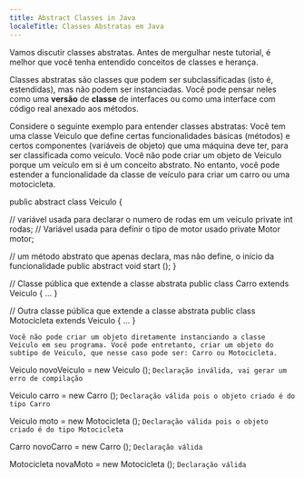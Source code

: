 ```yaml
---
title: Abstract Classes in Java
localeTitle: Classes Abstratas em Java
---
```

Vamos discutir classes abstratas. Antes de mergulhar neste tutorial, é melhor que você tenha entendido conceitos de classes e herança.

Classes abstratas são classes que podem ser subclassificadas (isto é, estendidas), mas não podem ser instanciadas. Você pode pensar neles como uma **versão** de **classe** de interfaces ou como uma interface com código real anexado aos métodos.

Considere o seguinte exemplo para entender classes abstratas: Você tem uma classe Veiculo que define certas funcionalidades básicas (métodos) e certos componentes (variáveis ​​de objeto) que uma máquina deve ter, para ser classificada como veículo. Você não pode criar um objeto de Veiculo porque um veículo em si é um conceito abstrato. No entanto, você pode estender a funcionalidade da classe de veículo para criar um carro ou uma motocicleta.


public abstract class Veiculo { 

// variável usada para declarar o numero de rodas em um veículo 
  private int rodas;
// Variável usada para definir o tipo de motor usado 
  private Motor motor;

// um método abstrato que apenas declara, mas não define, o início da funcionalidade
  public abstract void start (); 
 }

// Classe pública que extende a classe abstrata
public class Carro extends Veiculo { … }

// Outra classe pública que extende a classe abstrata
public class Motocicleta extends Veiculo { … }

```
Você não pode criar um objeto diretamente instanciando a classe Veiculo em seu programa. Você pode entretanto, criar um objeto do subtipo de Veiculo, que nesse caso pode ser: Carro ou Motocicleta.
```

Veiculo novoVeiculo = new Veiculo (); ``` Declaração inválida, vai gerar um erro de compilação ``` 

Veiculo carro = new Carro (); ``` Declaração válida pois o objeto criado é do tipo Carro ```

Veiculo moto = new Motocicleta (); ``` Declaração válida pois o objeto criado é do tipo Motocicleta ```

Carro novoCarro = new Carro (); ``` Declaração válida ```

Motocicleta novaMoto = new Motocicleta (); ``` Declaração válida ```
